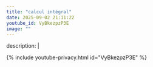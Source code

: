 ```yaml
---
title: "calcul intégral"
date: 2025-09-02 21:11:22 
youtube_id: VyBkezpzP3E
image: ""
---
```

description: |
  
{% include youtube-privacy.html id="VyBkezpzP3E" %}
